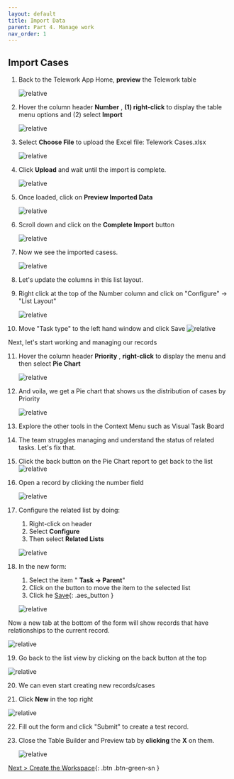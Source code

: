 ```yaml
---
layout: default
title: Import Data
parent: Part 4. Manage work
nav_order: 1
---
```


## Import Cases

1. Back to the Telework App Home, **preview** the Telework table

    ![relative](import/Click_Preview_Telework.png)

2. Hover the column header **Number** , **(1) right-click** to display the table menu options and (2) select **Import**

    ![relative](import/Select_Import.png)

3. Select **Choose File** to upload the Excel file: Telework Cases.xlsx

    ![relative](import/Select_Choose_File_to_Upload_the_Excel_file.png)

4. Click **Upload** and wait until the import is complete.

    ![relative](import/Import_Click_Upload.png)

5. Once loaded, click on **Preview Imported Data**

    ![relative](import/click_on_Preview_Imported_Data.png)

6. Scroll down and click on the **Complete Import** button

    ![relative](import/Click_on_the_Complete_Import_button.png)

7. Now we see the imported casess.

    ![relative](import/we_now_have_migrated_our_data.png)

8. Let's update the columns in this list layout.

9. Right click at the top of the Number column and click on "Configure" -\> "List Layout"

    ![relative](import/Click_on_Configure_List_Layout.png)

10. Move "Task type" to the left hand window and click Save
    ![relative](import/Remove_Task_type.png)

Next, let's start working and managing our records

11. Hover the column header **Priority** , **right-click** to display the menu and then select **Pie Chart**

    ![relative](import/select_Pie_Chart.png)

12. And voila, we get a Pie chart that shows us the distribution of cases by Priority

    ![relative](import/And_Voila_we_get_a_Pie_chart.png)

13. Explore the other tools in the Context Menu such as Visual Task Board

14. The team struggles managing and understand the status of related tasks. Let's fix that.

15. Click the back button on the Pie Chart report to get back to the list
    ![relative](import/Click_the_back_button_on_the_Pie_Chart_report.png)

16. Open a record by clicking the number field

    ![relative](import/Open_a_record_by_clicking_the_number_field.png)

17. Configure the related list by doing:

    1. Right-click on header
    2. Select **Configure**
    3. Then select **Related Lists**

    ![relative](import/Configure_the_related_list.png)

18. In the new form:

    1. Select the item " **Task → Parent**"
    2. Click on the button to move the item to the selected list
    3. Click he [Save](#){: .aes_button }

    ![relative](import/Add_Task_Parent.png)

Now a new tab at the bottom of the form will show records that have relationships to the current record.

![relative](import/related_list_shows_related_records.png)

19. Go back to the list view by clicking on the back button at the top

![relative](import/Go_back_to_the_list_view.png)

20. We can even start creating new records/cases

21. Click **New** in the top right

![relative](import/Create_Case_Cilck_New_in_the_top_right.png)

22. Fill out the form and click "Submit" to create a test record.

23. Close the Table Builder and Preview tab by **clicking** the **X** on them.

    ![relative](import/Close_the_Preview_Tab_by_clicking_the_X.png)


[Next > Create the Workspace](./Part_4.2_Create_Workspace_Experience.md){: .btn .btn-green-sn }

